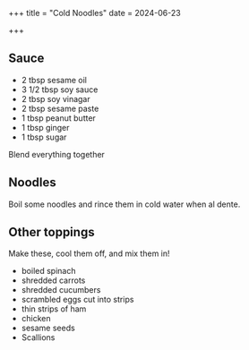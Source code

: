 +++
title = "Cold Noodles"
date = 2024-06-23

+++

## Sauce

- 2 tbsp sesame oil
- 3 1/2 tbsp soy sauce
- 2 tbsp soy vinagar
- 2 tbsp sesame paste
- 1 tbsp peanut butter
- 1 tbsp ginger
- 1 tbsp sugar

Blend everything together

## Noodles

Boil some noodles and rince them in cold water when al dente.

## Other toppings

Make these, cool them off, and mix them in!

- boiled spinach
- shredded carrots
- shredded cucumbers
- scrambled eggs cut into strips
- thin strips of ham
- chicken
- sesame seeds
- Scallions
